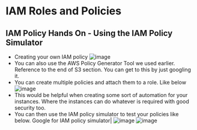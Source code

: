 # IAM Roles and Policies
## IAM Policy Hands On - Using the IAM Policy Simulator
- Creating your own IAM policy
![image](https://user-images.githubusercontent.com/43883264/165999640-ca2af195-9206-44cd-ba4c-da435f48b0aa.png)
- You can also use the AWS Policy Generator Tool we used earlier. Reference to the end of S3 section. You can get to this by just googling it.
- You can create multiple policies and attach them to a role. Like below
![image](https://user-images.githubusercontent.com/43883264/166001344-a9acebc9-ac66-4ba2-881b-672b390984aa.png)
- This would be helpful when creating some sort of automation for your instances. Where the instances can do whatever is required with good security too.
- You can then use the IAM policy simulator to test your policies like below. Google for IAM policy simulator|
![image](https://user-images.githubusercontent.com/43883264/166001939-c1a07917-1763-49e9-be25-090b5631d95c.png)
![image](https://user-images.githubusercontent.com/43883264/166002006-44d86aaf-37e0-43ab-9feb-61914c8e8199.png)
